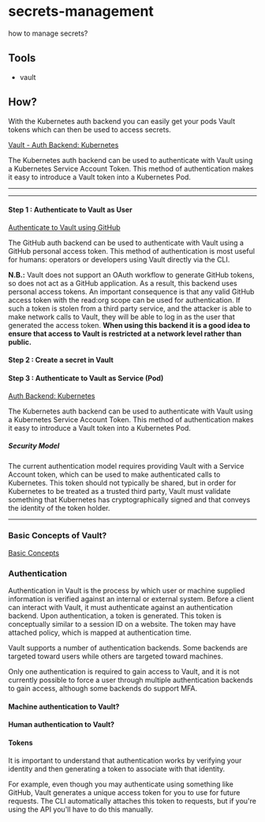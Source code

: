 # secrets-management
how to manage secrets?

## Tools

- vault

## How?

With the Kubernetes auth backend you can easily get your pods Vault tokens which can then be used to access secrets.

[Vault - Auth Backend: Kubernetes](https://www.vaultproject.io/docs/auth/kubernetes.html)

The Kubernetes auth backend can be used to authenticate with Vault using a Kubernetes Service Account Token. This method of authentication makes it easy to introduce a Vault token into a Kubernetes Pod.

---



---

#### Step 1 : Authenticate to Vault as User

[Authenticate to Vault using GitHub](https://www.vaultproject.io/docs/auth/github.html)

The GitHub auth backend can be used to authenticate with Vault using a GitHub personal access token. This method of authentication is most useful for humans: operators or developers using Vault directly via the CLI.

**N.B.:** Vault does not support an OAuth workflow to generate GitHub tokens, so does not act as a GitHub application. As a result, this backend uses personal access tokens. An important consequence is that any valid GitHub access token with the read:org scope can be used for authentication. If such a token is stolen from a third party service, and the attacker is able to make network calls to Vault, they will be able to log in as the user that generated the access token. **When using this backend it is a good idea to ensure that access to Vault is restricted at a network level rather than public.**

#### Step 2 : Create a secret in Vault


#### Step 3 : Authenticate to Vault as Service (Pod)

[Auth Backend: Kubernetes](https://www.vaultproject.io/docs/auth/kubernetes.html)

The Kubernetes auth backend can be used to authenticate with Vault using a Kubernetes Service Account Token. This method of authentication makes it easy to introduce a Vault token into a Kubernetes Pod.

##### Security Model

The current authentication model requires providing Vault with a Service Account token, which can be used to make authenticated calls to Kubernetes. This token should not typically be shared, but in order for Kubernetes to be treated as a trusted third party, Vault must validate something that Kubernetes has cryptographically signed and that conveys the identity of the token holder.

---


### Basic Concepts of Vault?

[Basic Concepts](https://www.vaultproject.io/docs/concepts/index.html)

### Authentication

Authentication in Vault is the process by which user or machine supplied information is verified against an internal or external system. Before a client can interact with Vault, it must authenticate against an authentication backend. Upon authentication, a token is generated. This token is conceptually similar to a session ID on a website. The token may have attached policy, which is mapped at authentication time.

Vault supports a number of authentication backends. Some backends are targeted toward users while others are targeted toward machines. 

Only one authentication is required to gain access to Vault, and it is not currently possible to force a user through multiple authentication backends to gain access, although some backends do support MFA.

#### Machine authentication to Vault?



#### Human authentication to Vault?


#### Tokens

It is important to understand that authentication works by verifying your identity and then generating a token to associate with that identity.

For example, even though you may authenticate using something like GitHub, Vault generates a unique access token for you to use for future requests. The CLI automatically attaches this token to requests, but if you're using the API you'll have to do this manually.

#### 


